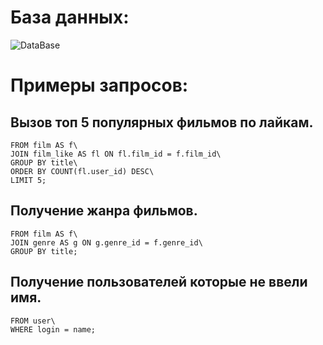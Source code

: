 # База данных:

![DataBase](https://user-images.githubusercontent.com/114740144/225637154-a16ff3e2-36fb-4756-a1c4-58a4e3131220.jpg)

# Примеры запросов: 
## Вызов топ 5 популярных фильмов по лайкам.
```SELECT f.title; COUNT(fl.user_id)\
FROM film AS f\
JOIN film_like AS fl ON fl.film_id = f.film_id\
GROUP BY title\
ORDER BY COUNT(fl.user_id) DESC\
LIMIT 5;
```
## Получение жанра фильмов.
```SELECT title\
FROM film AS f\
JOIN genre AS g ON g.genre_id = f.genre_id\
GROUP BY title;
```
## Получение пользователей которые не ввели имя.
```SELECT name\
FROM user\
WHERE login = name;
```
